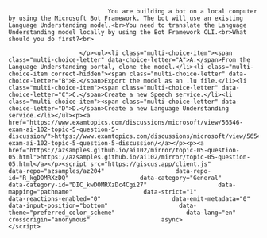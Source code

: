 <p class="card-text">
							
								You are building a bot on a local computer by using the Microsoft Bot Framework. The bot will use an existing Language Understanding model.<br>You need to translate the Language Understanding model locally by using the Bot Framework CLI.<br>What should you do first?<br>
							
						</p><ul><li class="multi-choice-item"><span class="multi-choice-letter" data-choice-letter="A">A.</span>From the Language Understanding portal, clone the model.</li><li class="multi-choice-item correct-hidden"><span class="multi-choice-letter" data-choice-letter="B">B.</span>Export the model as an .lu file.</li><li class="multi-choice-item"><span class="multi-choice-letter" data-choice-letter="C">C.</span>Create a new Speech service.</li><li class="multi-choice-item"><span class="multi-choice-letter" data-choice-letter="D">D.</span>Create a new Language Understanding service.</li></ul><p><a href="https://www.examtopics.com/discussions/microsoft/view/56546-exam-ai-102-topic-5-question-5-discussion/">https://www.examtopics.com/discussions/microsoft/view/56546-exam-ai-102-topic-5-question-5-discussion/</a></p><p><a href="https://azsamples.github.io/ai102/mirror/topic-05-question-05.html">https://azsamples.github.io/ai102/mirror/topic-05-question-05.html</a></p><script src="https://giscus.app/client.js"                    data-repo="azsamples/az204"                    data-repo-id="R_kgDOMRXzDQ"                    data-category="General"                    data-category-id="DIC_kwDOMRXzDc4Cgi27"                    data-mapping="pathname"                    data-strict="1"                    data-reactions-enabled="0"                    data-emit-metadata="0"                    data-input-position="bottom"                    data-theme="preferred_color_scheme"                    data-lang="en"                    crossorigin="anonymous"                    async>                    </script>